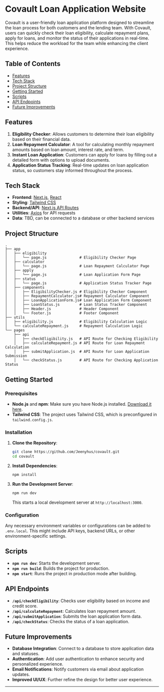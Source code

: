 # Covault Loan Application Website

Covault is a user-friendly loan application platform designed to streamline the loan process for both customers and the lending team. With Covault, users can quickly check their loan eligibility, calculate repayment plans, apply for loans, and monitor the status of their applications in real-time. This helps reduce the workload for the team while enhancing the client experience.

## Table of Contents
- [Features](#features)
- [Tech Stack](#tech-stack)
- [Project Structure](#project-structure)
- [Getting Started](#getting-started)
- [Scripts](#scripts)
- [API Endpoints](#api-endpoints)
- [Future Improvements](#future-improvements)

## Features

1. **Eligibility Checker**: Allows customers to determine their loan eligibility based on their financial data.
2. **Loan Repayment Calculator**: A tool for calculating monthly repayment amounts based on loan amount, interest rate, and term.
3. **Instant Loan Application**: Customers can apply for loans by filling out a detailed form with options to upload documents.
4. **Application Status Tracking**: Real-time updates on loan application status, so customers stay informed throughout the process.

## Tech Stack

- **Frontend**: [Next.js](https://nextjs.org/), [React](https://reactjs.org/)
- **Styling**: [Tailwind CSS](https://tailwindcss.com/)
- **Backend/API**: [Next.js API Routes](https://nextjs.org/docs/api-routes/introduction)
- **Utilities**: [Axios](https://axios-http.com/) for API requests
- **Data**: TBD, can be connected to a database or other backend services

## Project Structure

```
.
├── app
│   ├── eligibility
│   │   └── page.js               # Eligibility Checker Page
│   ├── calculator
│   │   └── page.js               # Loan Repayment Calculator Page
│   ├── apply
│   │   └── page.js               # Loan Application Form Page
│   ├── status
│   │   └── page.js               # Application Status Tracker Page
│   ├── components
│   │   ├── EligibilityChecker.js # Eligibility Checker Component
│   │   ├── RepaymentCalculator.js# Repayment Calculator Component
│   │   ├── LoanApplicationForm.js# Loan Application Form Component
│   │   ├── LoanStatus.js         # Loan Status Tracker Component
│   │   ├── Header.js             # Header Component
│   │   └── Footer.js             # Footer Component
├── utils
│   ├── eligibility.js            # Eligibility Calculation Logic
│   └── calculateRepayment.js     # Repayment Calculation Logic
└── pages
    ├── api
    │   ├── checkEligibility.js   # API Route for Checking Eligibility
    │   ├── calculateRepayment.js # API Route for Loan Repayment Calculation
    │   ├── submitApplication.js  # API Route for Loan Application Submission
    │   └── checkStatus.js        # API Route for Checking Application Status
```

## Getting Started

### Prerequisites

- **Node.js** and **npm**: Make sure you have Node.js installed. [Download it here](https://nodejs.org/).
- **Tailwind CSS**: The project uses Tailwind CSS, which is preconfigured in `tailwind.config.js`.

### Installation

1. **Clone the Repository**:
   ```bash
   git clone https://github.com/Jeenyhus/covault.git
   cd covault
   ```

2. **Install Dependencies**:
   ```bash
   npm install
   ```

3. **Run the Development Server**:
   ```bash
   npm run dev
   ```
   This starts a local development server at `http://localhost:3000`.

### Configuration

Any necessary environment variables or configurations can be added to `.env.local`. This might include API keys, backend URLs, or other environment-specific settings.

## Scripts

- **`npm run dev`**: Starts the development server.
- **`npm run build`**: Builds the project for production.
- **`npm start`**: Runs the project in production mode after building.

## API Endpoints

- **`/api/checkEligibility`**: Checks user eligibility based on income and credit score.
- **`/api/calculateRepayment`**: Calculates loan repayment amount.
- **`/api/submitApplication`**: Submits the loan application form data.
- **`/api/checkStatus`**: Checks the status of a loan application.

## Future Improvements

- **Database Integration**: Connect to a database to store application data and statuses.
- **Authentication**: Add user authentication to enhance security and personalized experience.
- **Email Notifications**: Notify customers via email about application updates.
- **Improved UI/UX**: Further refine the design for better user experience.
  
---
